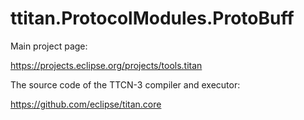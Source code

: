 # ttitan.ProtocolModules.ProtoBuff

Main project page:

https://projects.eclipse.org/projects/tools.titan

The source code of the TTCN-3 compiler and executor:

https://github.com/eclipse/titan.core
